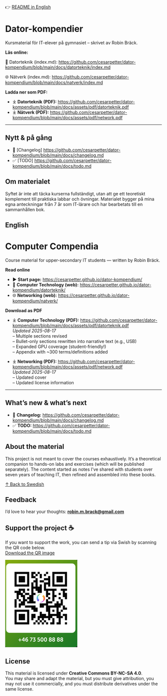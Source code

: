 👉 [README in English](#english)

# Dator-kompendier

Kursmaterial för IT-elever på gymnasiet – skrivet av Robin Bräck.

**Läs online:**

📘 Datorteknik (index.md):
https://github.com/cesarpetter/dator-kompendium/blob/main/docs/datorteknik/index.md

🌐 Nätverk (index.md):
https://github.com/cesarpetter/dator-kompendium/blob/main/docs/natverk/index.md
 
**Ladda ner som PDF:**
- ⤓ **Datorteknik (PDF):** https://github.com/cesarpetter/dator-kompendium/blob/main/docs/assets/pdf/datorteknik.pdf
- ⤓ **Nätverk (PDF):** https://github.com/cesarpetter/dator-kompendium/blob/main/docs/assets/pdf/network.pdf

---
## Nytt & på gång
- 📝 [Changelog] https://github.com/cesarpetter/dator-kompendium/blob/main/docs/changelog.md
- ✅ [TODO] https://github.com/cesarpetter/dator-kompendium/blob/main/docs/todo.md

## Om materialet
Syftet är inte att täcka kurserna fullständigt, utan att ge ett teoretiskt komplement till praktiska labbar och övningar. Materialet bygger på mina egna anteckningar från 7 år som IT-lärare och har bearbetats till en sammanhållen bok.


## English

# Computer Compendia

Course material for upper-secondary IT students — written by Robin Bräck.

**Read online**
- ▶️ **Start page:** https://cesarpetter.github.io/dator-kompendium/
- 📘 **Computer Technology (web):** https://cesarpetter.github.io/dator-kompendium/datorteknik/
- 🌐 **Networking (web):** https://cesarpetter.github.io/dator-kompendium/natverk/

**Download as PDF**
- ⤓ **Computer Technology (PDF):** https://github.com/cesarpetter/dator-kompendium/blob/main/docs/assets/pdf/datorteknik.pdf  
  _Updated 2025-08-17_  
  – Multiple sections revised  
  – Bullet-only sections rewritten into narrative text (e.g., USB)  
  – Expanded GPU coverage (student-friendly!)  
  – Appendix with ~300 terms/definitions added

- ⤓ **Networking (PDF):** https://github.com/cesarpetter/dator-kompendium/blob/main/docs/assets/pdf/network.pdf  
  _Updated 2025-08-17_  
  – Updated cover  
  – Updated license information

---

## What’s new & what’s next
- 📝 **Changelog:** https://github.com/cesarpetter/dator-kompendium/blob/main/docs/changelog.md  
- ✅ **TODO:** https://github.com/cesarpetter/dator-kompendium/blob/main/docs/todo.md

## About the material
This project is not meant to cover the courses exhaustively. It’s a theoretical companion to hands-on labs and exercises (which will be published separately). The content started as notes I’ve shared with students over seven years of teaching IT, then refined and assembled into these books.

[↑ Back to Swedish](#dator-kompendier)

## Feedback
I’d love to hear your thoughts: **robin.m.brack@gmail.com**

## Support the project ☕
If you want to support the work, you can send a tip via Swish by scanning the QR code below.  
[Download the QR image](swish.png)

![Swish QR code](swish.png)

## License
This material is licensed under **Creative Commons BY-NC-SA 4.0**.  
You may share and adapt the material, but you must give attribution, you may not use it commercially, and you must distribute derivatives under the same license.
